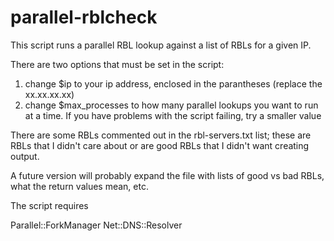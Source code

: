 # parallel-rblcheck

This script runs a parallel RBL lookup against a list of RBLs for a given IP.

There are two options that must be set in the script:

  1.  change $ip to your ip address, enclosed in the parantheses (replace the xx.xx.xx.xx)
  2.  change $max_processes to how many parallel lookups you want to run at a time.  If you have problems with the script failing, try a smaller value


There are some RBLs commented out in the rbl-servers.txt list; these are RBLs that I didn't care about or are good RBLs that I didn't want creating output.

A future version will probably expand the file with lists of good vs bad RBLs, what the return values mean, etc.

The script requires 

  Parallel::ForkManager
  Net::DNS::Resolver

